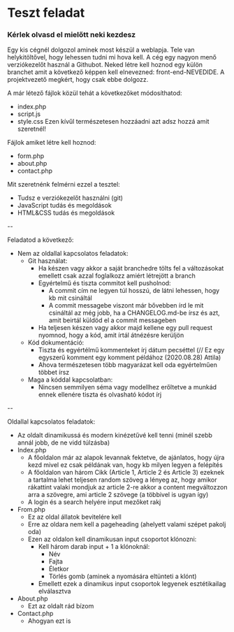 # Teszt feladat
### Kérlek olvasd el mielőtt neki kezdesz
Egy kis cégnél dolgozol aminek most készül a weblapja. Tele van helykitöltővel, hogy lehessen tudni mi hova kell.
A cég egy nagyon menő verziókezelőt használ a Githubot. Neked létre kell hoznod egy külön branchet amit a következő képpen kell elnevezned: front-end-NEVEDIDE.
A projektvezető megkért, hogy csak ebbe dolgozz.

A már létező fájlok közül tehát a következőket módosíthatod:
- index.php
- script.js
- style.css
Ezen kívűl természetesen hozzáadni azt adsz hozzá amit szeretnél!

Fájlok amiket létre kell hoznod:
- form.php
- about.php
- contact.php

Mit szeretnénk felmérni ezzel a tesztel:
- Tudsz e verziókezelőt használni (git)
- JavaScript tudás és megoldások
- HTML&CSS tudás és megoldások

--

Feladatod a következő:
- Nem az oldallal kapcsolatos feladatok:
    - Git használat:
        - Ha készen vagy akkor a saját branchedre tölts fel a változásokat emellett csak azzal foglalkozz amiért létrejött a branch
        - Egyértelmű és tiszta commitot kell pusholnod:
            - A commit cím ne legyen túl hosszú, de látni lehessen, hogy kb mit csináltál
            - A commit messagebe viszont már bővebben írd le mit csináltál az még jobb, ha a CHANGELOG.md-be írsz és azt, amit beirtál küldöd el a commit messageben
        - Ha teljesen készen vagy akkor majd kellene egy pull request nyomnod, hogy a kód, amit írtál átnézésre kerüljön
    - Kód dokumentáció:
        - Tiszta és egyértélmű kommenteket írj dátum pecséttel (// Ez egy egyszerű komment egy komment példához (2020.08.28) Attila)
        - Ahova természetesen több magyarázat kell oda egyértelműen többet írsz
    - Maga a kóddal kapcsolatban:
        - Nincsen semmilyen séma vagy modellhez erőltetve a munkád ennek ellenére tiszta és olvasható kódot írj

--

Oldallal kapcsolatos feladatok:
- Az oldalt dinamikussá és modern kinézetűvé kell tenni (minél szebb annál jobb, de ne vidd túlzásba)
- Index.php
    - A főoldalon már az alapok levannak fektetve, de ajánlatos, hogy újra kezd mivel ez csak példának van, hogy kb milyen legyen a felépítés
    - A főoldalon van három Cikk (Article 1, Article 2 és Article 3) ezeknek a tartalma lehet teljesen random szöveg a lényeg az, hogy amikor rákattint valaki mondjuk az article 2-re akkor a content megváltozzon arra a szövegre, ami article 2 szövege (a többivel is ugyan így)
    - A login és a search helyére input mezőket rakj
- From.php
    - Ez az oldal állatok bevitelére kell
    - Erre az oldara nem kell a pageheading (ahelyett valami szépet pakolj oda)
    - Ezen az oldalon kell dinamikusan input csoportot klónozni:
        - Kell három darab input + 1 a klónoknál:
            - Név
            - Fajta
            - Életkor
            - Törlés gomb (aminek a nyomására eltünteti a klónt)
        - Emellett ezek a dinamikus input csoportok legyenek esztétikailag elválasztva
- About.php
    - Ezt az oldalt rád bízom
- Contact.php
    - Ahogyan ezt is
